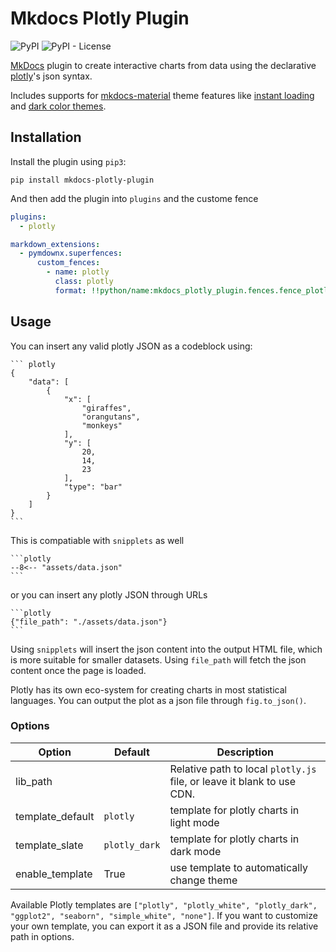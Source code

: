 

# Mkdocs Plotly Plugin

![PyPI](https://img.shields.io/pypi/v/mkdocs-plotly-plugin)
![PyPI - License](https://img.shields.io/pypi/l/mkdocs-plotly-plugin)

[MkDocs](https://www.mkdocs.org/) plugin to create interactive charts from data using the declarative [plotly](https://plotly.com/javascript/)'s json syntax. 

Includes supports for [mkdocs-material](https://github.com/squidfunk/mkdocs-material) theme features like [instant loading](https://squidfunk.github.io/mkdocs-material/setup/setting-up-navigation/?h=reload#instant-loading) and [dark color themes](https://squidfunk.github.io/mkdocs-material/setup/changing-the-colors/#color-palette-toggle).

## Installation

Install the plugin using `pip3`:

```shell
pip install mkdocs-plotly-plugin 
```

And then add the plugin into `plugins` and the custome fence

```yml
plugins:
  - plotly

markdown_extensions:
  - pymdownx.superfences:
      custom_fences:
        - name: plotly
          class: plotly
          format: !!python/name:mkdocs_plotly_plugin.fences.fence_plotly
```

## Usage

You can insert any valid plotly JSON as a codeblock using:
````
``` plotly
{
    "data": [
        {
            "x": [
                "giraffes",
                "orangutans",
                "monkeys"
            ],
            "y": [
                20,
                14,
                23
            ],
            "type": "bar"
        }
    ]
}
```
````


This is compatiable with `snipplets` as well

````
```plotly
--8<-- "assets/data.json"
```
````


or you can insert any plotly JSON through URLs


````
```plotly
{"file_path": "./assets/data.json"}
```
````


Using `snipplets` will insert the json content into the output HTML file, which is more suitable for smaller datasets. Using `file_path` will fetch the json content once the page is loaded.

Plotly has its own eco-system for creating charts in most statistical languages. You can output the plot as a json file through `fig.to_json()`.

### Options

| Option   | Default | Description                                                            |
| -------- | ------- | ---------------------------------------------------------------------- |
| lib_path | ` `      | Relative path to local `plotly.js` file, or leave it blank to use CDN. |
| template_default   | `plotly`  | template for plotly charts in light mode |
| template_slate | `plotly_dark`      | template for plotly charts in dark mode |
| enable_template | True | use template to automatically change theme |

Available Plotly templates are `["plotly", "plotly_white", "plotly_dark", "ggplot2", "seaborn", "simple_white", "none"]`. If you want to customize your own template, you can export it as a JSON file and provide its relative path in options.